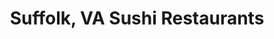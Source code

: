 ---
layout: city
title: Suffolk, VA Sushi Restaurants
permalink: /virginia/suffolk/
stateAbbr: VA
stateName: Virginia
cityName: Suffolk

---